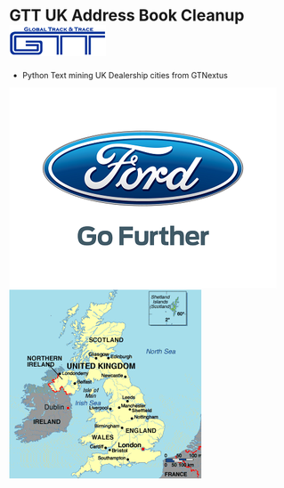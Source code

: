 # GTT UK Address Book Cleanup          ![GTT](img/GTT2.png)
* Python Text mining UK Dealership cities from GTNextus

 ![ford logo](img/ford2.png) ![picture of uk](img/uk.png)
